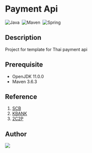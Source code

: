 # Payment Api
<img alt="Java" src="https://img.shields.io/badge/Java-E32C2E?logo=Java&style=flat&logoColor=ffffff"/>&nbsp;
<img alt="Maven" src="https://shields.io/badge/Maven-c71a36?style=flat&logo=apache-maven&logoColor=F7F7F7">&nbsp;
<img alt="Spring" src="https://img.shields.io/badge/Spring-6DB33F?&style=flat&logo=spring&logoColor=F7F7F7"/>&nbsp;

## Description
Project for template for Thai payment api

## Prerequisite
* OpenJDK 11.0.0
* Maven 3.6.3

## Reference
1. [SCB](https://developer.scb/#/home)
2. [KBANK](https://apiportal.kasikornbank.com/)
3. [2C2P](https://developer.2c2p.com/v4.0.0/docs)

## Author
<a href="https://github.com/Harin3Bone"><img src="https://img.shields.io/badge/Harin3Bone-000000?style=flat&logo=github&logoColor=f7f7f7"></a>